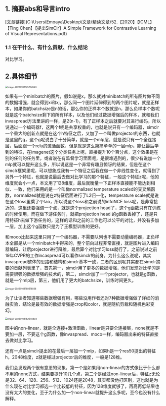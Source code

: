 ## 1. 摘要abs和导言intro

[文章链接](C:\Users\Emoaya\Desktop\文章\精读文章\52.【2020】【ICML】【Ting Chen】【提出SimClr】A Simple Framework for Contrastive Learning of Visual Representations.pdf)

### 1.1 在干什么、有什么贡献、什么结论

对比学习。

## 2.具体细节

<img src="D:\markdown file\截图\image-20230108145734523.png" alt="image-20230108145734523" style="zoom:50%;" />

如果有一个minibatch的图片，假如说是x，那么就对minibatch的所有图片做不同的数据增强，就会得到xi和xj，那么同一个图片延伸得到的两个图片呢，就是正样本，如果你的batchsize是n的话，那么你的正样本个数就是n，那么负样本个数呢就是这个batchsize剩下的所有样本，以及他们经过数据增强后的样本，就和我们invaspread方法里讲的一样，是2(n-1)，有了正样本之后就要对其进行编码，所以说通过一个编码器f，这两个f呢是共享权重的，也就是说只有一个编码器，simclr一个重大的创新点就是在这个h特征之后，又加了一个叫做projector的东西，也就是这里的g，这个g呢说白了十分简单，就是一个mlp层，就是说只有一个全连接层，后面跟一个relu的激活函数，但是就是这么简简单单的一层mlp，能让最后学到的特征，在imagenet这个分类任务上呢，直接提升10个百分点，这个效果是在别的任何的任务里，或者说在有监督学习里面呢，是很难遇到的，很少有说加一个mlp就可以提升这么多，所以说这是一个非常有趣且惊讶的结果，但是在这个simclr框架里呢，可以想象成我有一个特征之后我在做一个非线性变化，就得到了另外一个特征，也就是说最后去做对比学习的那个特征，一般这个特征z呢，他的维度就会小一点，本文用了128维度，最后就衡量一下正样本直接能不能达到相似、一致，他们采用的是一个叫做normalized temperature scaled的交叉熵函数，normalized就是说在z特征后面进行了L2归一化，temperature scale就是说在这个loss里乘了个tao，所以说这个loss和之前说的infoNCE loss呢，是非常接近的，这里还要强调一个点，就是这个projection head了，这个g函数只有在训练的时候使用，而在做下游任务时，就把projection head 的g函数丢掉了，还是只用特征h去做下游任务的，这样的话和之前的工作也可以公平的对比，并没有多加一层，加上这个g函数只是为了王模型训练的更好。

和moco比起来这里只用了一个编码器，不需要队列也不需要动量编码器，正负样本全部是从一个minibatch中得来的，整个前向过程非常直接，就是图片进入编码器编码，让后projector进行降维，最后算个对比学习loss就行了。之前说过之前19年CVPR的工作incaspread可以看作simclr的前身，为什么这么说呢，其实invaspread整体的思路和结构和simclr基本一致，二者的区别呢其实都在simclr摘要的贡献列表里了，首先第一，simclr用了更多的数据增强，他们发现对比学习是需要很强的数据增强的技术的，第二，simclr加了一个projector，也就是g函数，就是一个mlp层，第三，他们用了更大的batchsize，训练时间更久，

<img src="D:\markdown file\截图\image-20230108160916038.png" alt="image-20230108160916038" style="zoom:50%;" />

为了让读者知道哪些数据增强有用，哪些没用作者还对7种数据增强做了详细的消融实验，结论是最有效的数据增强是crop和color，就是随机剪裁和随机色彩变幻。

<img src="D:\markdown file\截图\image-20230108162640803.png" alt="image-20230108162640803" style="zoom:50%;" />

图中的non-linear，就是全连接+激活函数，linear是只要全连接层，none就是不要加一层，不要这个g函数，像invaspread、moco一样，编码器出来的特征直接去做对比学习。

还有一点是simclr提出的在最后一层加一个mlp，如果h是一个res50提出的特征h，2048维度，z就是经过projector后的维度，一般是128维。

我们会发现两个很有意思的现象，第一个是如果用non-linear的方式像比于什么都不用的none方式，结果要提升10几个点，第二个是经过non-linear后，特征z无论是32、64、128、256、512、1024还是2048，其实都没他打区别，这也就是为什么现在对比学习都选一个比较低的特征，因为128维度就够了，再高再低结果也没有太大的变化，至于为什么加一个non-linear就提升这么多呢，至今也没有什么解释。